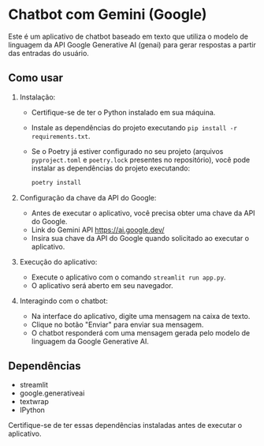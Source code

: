 # Chatbot com Gemini (Google)

Este é um aplicativo de chatbot baseado em texto que utiliza o modelo de linguagem da API Google Generative AI (genai) para gerar respostas a partir das entradas do usuário.

## Como usar

1. Instalação:
   - Certifique-se de ter o Python instalado em sua máquina.
   - Instale as dependências do projeto executando `pip install -r requirements.txt`.
   - Se o Poetry já estiver configurado no seu projeto (arquivos `pyproject.toml` e `poetry.lock` presentes no repositório), você pode instalar as dependências do projeto executando:

     ```bash
     poetry install
     ```

2. Configuração da chave da API do Google:
   - Antes de executar o aplicativo, você precisa obter uma chave da API do Google.
   - Link do Gemini API <https://ai.google.dev/>
   - Insira sua chave da API do Google quando solicitado ao executar o aplicativo.

3. Execução do aplicativo:
   - Execute o aplicativo com o comando `streamlit run app.py`.
   - O aplicativo será aberto em seu navegador.

4. Interagindo com o chatbot:
   - Na interface do aplicativo, digite uma mensagem na caixa de texto.
   - Clique no botão "Enviar" para enviar sua mensagem.
   - O chatbot responderá com uma mensagem gerada pelo modelo de linguagem da Google Generative AI.

## Dependências

- streamlit
- google.generativeai
- textwrap
- IPython

Certifique-se de ter essas dependências instaladas antes de executar o aplicativo.
